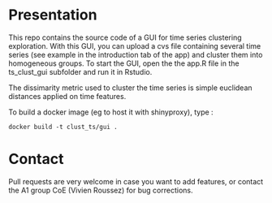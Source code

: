 # Presentation

This repo contains the source code of a GUI for time series clustering exploration. With this GUI, you can upload a cvs file containing several time series (see example in the introduction tab of the app) and cluster them into homogeneous groups. To start the GUI, open the the app.R file in the ts_clust_gui subfolder and run it in Rstudio.

The dissimarity metric used to cluster the time series is simple euclidean distances applied on time features.

To build a docker image (eg to host it with shinyproxy), type :

```
docker build -t clust_ts/gui .
```

# Contact

Pull requests are very welcome in case you want to add features, or contact the A1 group CoE (Vivien Roussez) for bug corrections.
